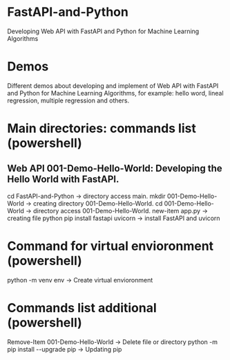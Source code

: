 # FastAPI-and-Python
Developing Web API with FastAPI and Python for Machine Learning Algorithms
# Demos
Different demos about developing and implement of Web API with FastAPI and Python for Machine Learning Algorithms, for example: hello word, lineal regression, multiple regression and others.
# Main directories: commands list (powershell)
## Web API 001-Demo-Hello-World: Developing the Hello World with FastAPI.
cd FastAPI-and-Python -> directory access main.
mkdir 001-Demo-Hello-World -> creating directory 001-Demo-Hello-World.
cd 001-Demo-Hello-World -> directory access 001-Demo-Hello-World.
new-item app.py -> creating file python
pip install fastapi uvicorn -> install FastAPI and uvicorn

# Command for virtual envioronment (powershell)
python -m venv env -> Create virtual envioronment
# Commands list additional (powershell)
Remove-Item 001-Demo-Hello-World -> Delete file or directory
python -m pip install --upgrade pip -> Updating pip